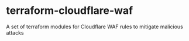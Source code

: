 # terraform-cloudflare-waf
A set of terraform modules for Cloudflare WAF rules to mitigate malicious attacks
